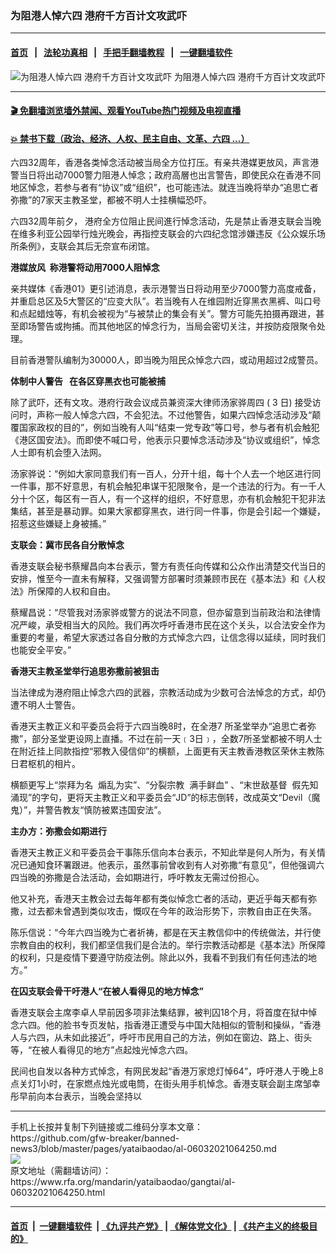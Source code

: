 ### 为阻港人悼六四  港府千方百计文攻武吓
------------------------

#### [首页](https://github.com/gfw-breaker/banned-news3/blob/master/README.md) &nbsp;&nbsp;|&nbsp;&nbsp; [法轮功真相](https://github.com/begood0513/basic/blob/master/README.md)  &nbsp;&nbsp;|&nbsp;&nbsp; [手把手翻墙教程](https://github.com/gfw-breaker/guides/wiki)  &nbsp;&nbsp;|&nbsp;&nbsp; [一键翻墙软件](https://github.com/gfw-breaker/nogfw/blob/master/README.md)  



<div id="headerimg">
 <img alt="为阻港人悼六四  港府千方百计文攻武吓" src="https://www.rfa.org/mandarin/yataibaodao/gangtai/al-06032021064250.html/@@images/154d7613-edc9-40a2-b1b8-cc03c005804f.jpeg" title="为阻港人悼六四  港府千方百计文攻武吓"/>
 <span class="lead_image_caption">
  为阻港人悼六四  港府千方百计文攻武吓
 </span>
 <!-- zoomattribute -->
</div>

<hr/>


#### [ 🎬  免翻墙浏览墙外禁闻、观看YouTube热门视频及电视直播](https://github.com/gfw-breaker/HelloWorld)

#### [ 💥  禁书下载（政治、经济、人权、民主自由、文革、六四 ...）](https://github.com/gfw-breaker/books/blob/master/README.md)

<div id="storytext">
 <p>
  <span style="font-weight: 400;">
   六四32周年，香港各类悼念活动被当局全方位打压。有亲共港媒更放风，声言港警当日将出动7000警力阻港人悼念；政府高層也出言警告，即使民众在香港不同地区悼念，若参与者有“协议”或“组织”，也可能违法。就连当晚将举办“追思亡者弥撒”的7家天主教圣堂，都被不明人士挂横幅恐吓。
  </span>
 </p>
 <p>
  <span style="font-weight: 400;">
   六四32周年前夕， 港府全方位阻止民间進行悼念活动，先是禁止香港支联会当晚在维多利亚公园举行烛光晚会，再指控支联会的六四纪念馆涉嫌违反《公众娱乐场所条例》，支联会其后无奈宣布闭馆。
  </span>
 </p>
 <p>
  <b>
   港媒放风  称港警将动用7000人阻悼念
  </b>
 </p>
 <p>
  <span style="font-weight: 400;">
   亲共媒体《香港01》更引述消息，表示港警当日将动用至少7000警力高度戒备，并重启总区及5大警区的“应变大队”。若当晚有人在维园附近穿黑衣黑裤、叫口号和点起蜡烛等，有机会被视为“与被禁止的集会有关”。警方可能先拍摄再跟进，甚至即场警告或拘捕。而其他地区的悼念行为，当局会密切关注，并按防疫限聚令处理。
  </span>
 </p>
 <p>
  <span style="font-weight: 400;">
   目前香港警队编制为30000人，即当晚为阻民众悼念六四，或动用超过2成警员。
  </span>
 </p>
 <p>
  <b>
   体制中人警告   在各区穿黑衣也可能被捕
  </b>
 </p>
 <p>
  <span style="font-weight: 400;">
   除了武吓，还有文攻。港府行政会议成员兼资深大律师汤家骅周四 ( 3 日) 接受访问时，声称一般人悼念六四，不会犯法。不过他警告，如果六四悼念活动涉及“颠覆国家政权的目的”，例如当晚有人叫“结束一党专政”等口号，参与者有机会触犯《港区国安法》。而即使不喊口号，他表示只要悼念活动涉及“协议或组织”，悼念人士即有机会堕入法网。
  </span>
 </p>
 <p>
  <span style="font-weight: 400;">
   汤家骅说：“例如大家同意我们有一百人，分开十组，每十个人去一个地区进行同一件事，那不好意思，有机会触犯串谋干犯限聚令，是一个违法的行为。有一千人分十个区，每区有一百人，有一个这样的组织，不好意思，亦有机会触犯干犯非法集结，甚至是暴动罪。如果大家都穿黑衣，进行同一件事，你是会引起一个嫌疑，招惹这些嫌疑上身被捕。”
  </span>
 </p>
 <p>
  <b>
   支联会：冀市民各自分散悼念
  </b>
 </p>
 <p>
  <span style="font-weight: 400;">
   香港支联会秘书蔡耀昌向本台表示，警方有责任向传媒和公众作出清楚交代当日的安排，惟至今一直未有解释，又强调警方部署时须兼顾市民在《基本法》和《人权法》所保障的人权和自由。
  </span>
 </p>
 <p>
  <span style="font-weight: 400;">
   蔡耀昌说：“尽管我对汤家骅或警方的说法不同意，但亦留意到当前政治和法律情况严峻，承受相当大的风险。我们再次呼吁香港市民在这个关头，以合法安全作为重要的考量，希望大家透过各自分散的方式悼念六四，让信念得以延续，同时我们也能安全平安。”
  </span>
 </p>
 <p>
  <b>
   香港天主教圣堂举行追思弥撒前被狙击
  </b>
 </p>
 <p>
  <span style="font-weight: 400;">
   当法律成为港府阻止悼念六四的武器，宗教活动成为少数可合法悼念的方式，却仍遭不明人士警告。
  </span>
 </p>
 <p>
  <span style="font-weight: 400;">
   香港天主教正义和平委员会将于六四当晚8时，在全港7 所圣堂举办“追思亡者弥撒”，部分圣堂更设网上直播。不过在前一天﹝3日﹞，全数7所圣堂都被不明人士在附近挂上同款指控“邪教入侵信仰”的横额，上面更有天主教香港教区荣休主教陈日君枢机的相片。
  </span>
 </p>
 <p>
  <span style="font-weight: 400;">
   横额更写上“崇拜为名  煽乱为实”、“分裂宗教  满手鲜血” 、“末世敌基督  假先知涌现”的字句，更将天主教正义和平委员会“JD”的标志倒转，改成英文“Devil（魔鬼）”，并警告教友“慎防被累违国安法”。
  </span>
 </p>
 <p>
  <b>
   主办方：弥撒会如期进行
  </b>
 </p>
 <p>
  <span style="font-weight: 400;">
   香港天主教正义和平委员会干事陈乐信向本台表示，不知此举是何人所为，有关情况已通知食环署跟进。他表示，虽然事前曾收到有人对弥撒“有意见”，但他强调六四当晚的弥撒是合法活动，会如期进行，呼吁教友无需过份担心。
  </span>
 </p>
 <p>
  <span style="font-weight: 400;">
   他又补充，香港天主教会过去每年都有类似悼念亡者的活动，更近乎每天都有弥撒，过去都未曾遇到类似攻击，慨叹在今年的政治形势下，宗教自由正在失落。
  </span>
 </p>
 <p>
  <span style="font-weight: 400;">
   陈乐信说：“今年六四当晚为亡者祈祷，都是在天主教信仰中的传统做法，并行使宗教自由的权利，我们都坚信我们是合法的。举行宗教活动都是《基本法》所保障的权利，只是疫情下要遵守防疫法例。除此以外，我看不到我们有任何违法的地方。”
  </span>
 </p>
 <p>
  <b>
   在囚支联会骨干吁港人“在被人看得见的地方悼念”
  </b>
 </p>
 <p>
  <span style="font-weight: 400;">
   香港支联会主席李卓人早前因多项非法集结罪，被判囚18个月，将首度在狱中悼念六四。他的脸书专页发帖，指香港正遭受与中国大陆相似的管制和操纵，“香港人与六四，从未如此接近”，呼吁市民用自己的方法，例如在窗边、路上、街头等，“在被人看得见的地方”点起烛光悼念六四。
  </span>
 </p>
 <p>
  <span style="font-weight: 400;">
   民间也自发以各种方式悼念，有网民发起“香港万家熄灯悼64”，呼吁港人于晚上8点关灯1小时，在家燃点烛光或电筒，在街头用手机悼念。香港支联会副主席邹幸彤早前向本台表示，当晚会坚持以
  </span>
 </p>
</div>

<hr/>
手机上长按并复制下列链接或二维码分享本文章：<br/>
https://github.com/gfw-breaker/banned-news3/blob/master/pages/yataibaodao/al-06032021064250.md <br/>
<a href='https://github.com/gfw-breaker/banned-news3/blob/master/pages/yataibaodao/al-06032021064250.md'><img src='https://github.com/gfw-breaker/banned-news3/blob/master/pages/yataibaodao/al-06032021064250.md.png'/></a> <br/>
原文地址（需翻墙访问）：https://www.rfa.org/mandarin/yataibaodao/gangtai/al-06032021064250.html


------------------------
#### [首页](https://github.com/gfw-breaker/banned-news3/blob/master/README.md) &nbsp;|&nbsp; [一键翻墙软件](https://github.com/gfw-breaker/nogfw/blob/master/README.md) &nbsp;| [《九评共产党》](https://github.com/gfw-breaker/9ping.md/blob/master/README.md#九评之一评共产党是什么) | [《解体党文化》](https://github.com/gfw-breaker/jtdwh.md/blob/master/README.md) | [《共产主义的终极目的》](https://github.com/gfw-breaker/gczydzjmd.md/blob/master/README.md)


<img src='http://gfw-breaker.win/banned-news3/pages/yataibaodao/al-06032021064250.md' width='0px' height='0px'/>